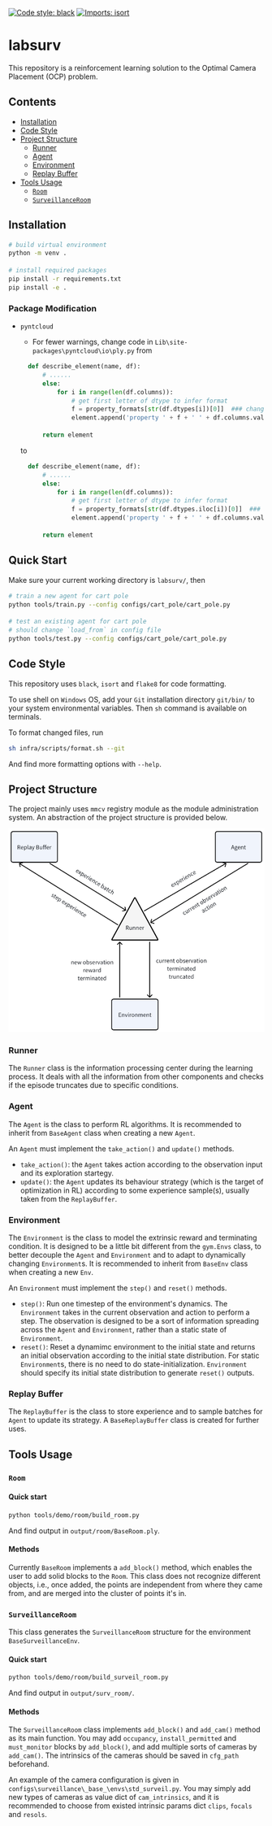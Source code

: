 [![Code style: black](https://img.shields.io/badge/code%20style-black-000000.svg)](https://github.com/psf/black)
[![Imports: isort](https://img.shields.io/badge/%20imports-isort-%231674b1?style=flat&labelColor=ef8336)](https://pycqa.github.io/isort/)

# labsurv

This repository is a reinforcement learning solution to the Optimal Camera Placement (OCP) problem.

## Contents

- [Installation](#installation)
- [Code Style](#code-style)
- [Project Structure](#project-structure)
  - [Runner](#runner)
  - [Agent](#agent)
  - [Environment](#environment)
  - [Replay Buffer](#replay-buffer)
- [Tools Usage](#tools-usage)
  - [`Room`](#room)
  - [`SurveillanceRoom`](#surveillanceroom)

## Installation

```bash
# build virtual environment
python -m venv .

# install required packages
pip install -r requirements.txt
pip install -e .
```

### Package Modification

- `pyntcloud`

  - For fewer warnings, change code in `Lib\site-packages\pyntcloud\io\ply.py` from

  ```python
    def describe_element(name, df):
        # ......
        else:
            for i in range(len(df.columns)):
                # get first letter of dtype to infer format
                f = property_formats[str(df.dtypes[i])[0]]  ### change this line !!!
                element.append('property ' + f + ' ' + df.columns.values[i])

        return element
  ```

  to

  ```python
    def describe_element(name, df):
        # ......
        else:
            for i in range(len(df.columns)):
                # get first letter of dtype to infer format
                f = property_formats[str(df.dtypes.iloc[i])[0]]  ### add `.iloc` !!!
                element.append('property ' + f + ' ' + df.columns.values[i])

        return element
  ```

## Quick Start

Make sure your current working directory is `labsurv/`, then

```bash
# train a new agent for cart pole
python tools/train.py --config configs/cart_pole/cart_pole.py

# test an existing agent for cart pole
# should change `load_from` in config file
python tools/test.py --config configs/cart_pole/cart_pole.py
```

## Code Style

This repository uses `black`, `isort` and `flake8` for code formatting. 

To use shell on `Windows` OS, add your `Git` installation directory `git/bin/` to your system environmental variables. Then `sh` command is available on terminals.

To format changed files, run

```bash
sh infra/scripts/format.sh --git
```

And find more formatting options with `--help`.

## Project Structure

The project mainly uses `mmcv` registry module as the module administration system. An abstraction of the project structure is provided below.

![](https://github.com/Eicmlye/labsurv/blob/master/.readme/001_ProjectStructure.png)

### Runner

The `Runner` class is the information processing center during the learning process. It deals with all the information from other components and checks if the episode truncates due to specific conditions.

### Agent

The `Agent` is the class to perform RL algorithms. It is recommended to inherit from `BaseAgent` class when creating a new `Agent`.

An `Agent` must implement the `take_action()` and `update()` methods.

- `take_action()`: the `Agent` takes action according to the observation input and its exploration startegy.
- `update()`: the `Agent` updates its behaviour strategy (which is the target of optimization in RL) according to some experience sample(s), usually taken from the `ReplayBuffer`.

### Environment

The `Environment` is the class to model the extrinsic reward and terminating condition. It is designed to be a little bit different from the `gym.Envs` class, to better decouple the `Agent` and `Environment` and to adapt to dynamically changing `Environment`s. It is recommended to inherit from `BaseEnv` class when creating a new `Env`.

An `Environment` must implement the `step()` and `reset()` methods.

- `step()`: Run one timestep of the environment's dynamics. The `Environment` takes in the current observation and action to perform a step. The observation is designed to be a sort of information spreading across the `Agent` and `Environment`, rather than a static state of `Environment`.
- `reset()`: Reset a dynamimc environment to the initial state and returns an initial observation according to the initial state distribution. For static `Environment`s, there is no need to do state-initialization. `Environment` should specify its initial state distribution to generate `reset()` outputs.

### Replay Buffer

The `ReplayBuffer` is the class to store experience and to sample batches for `Agent` to update its strategy. A `BaseReplayBuffer` class is created for further uses.

## Tools Usage

### `Room`

#### Quick start

```bash
python tools/demo/room/build_room.py
```

And find output in `output/room/BaseRoom.ply`.

#### Methods

Currently `BaseRoom` implements a `add_block()` method, which enables the user to add solid blocks to the `Room`. This class does not recognize different objects, i.e., once added, the points are independent from where they came from, and are merged into the cluster of points it's in.

### `SurveillanceRoom`

This class generates the `SurveillanceRoom` structure for the environment `BaseSurveillanceEnv`.

#### Quick start

```bash
python tools/demo/room/build_surveil_room.py
```

And find output in `output/surv_room/`.

#### Methods

The `SurveillanceRoom` class implements `add_block()` and `add_cam()` method as its main function. You may add `occupancy`, `install_permitted` and `must_monitor` blocks by `add_block()`, and add multiple sorts of cameras by `add_cam()`. The intrinsics of the cameras should be saved in `cfg_path` beforehand.

An example of the camera configuration is given in `configs\surveillance\_base_\envs\std_surveil.py`. You may simply add new types of cameras as value dict of `cam_intrinsics`, and it is recommended to choose from existed intrinsic params dict `clips`, `focals` and `resols`.
